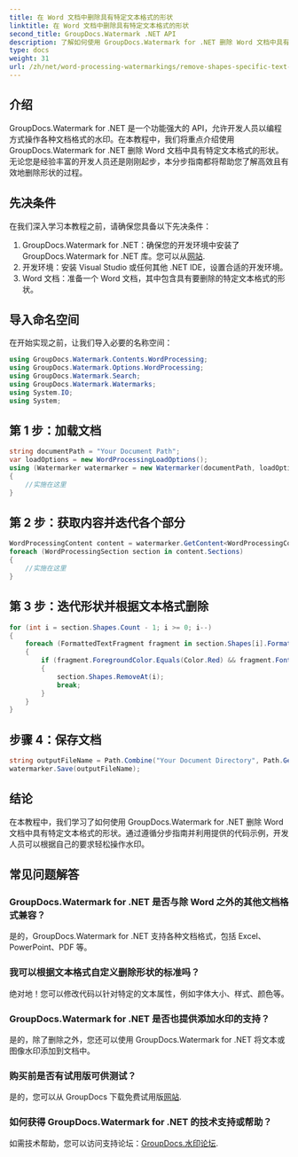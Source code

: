 ```yaml
---
title: 在 Word 文档中删除具有特定文本格式的形状
linktitle: 在 Word 文档中删除具有特定文本格式的形状
second_title: GroupDocs.Watermark .NET API
description: 了解如何使用 GroupDocs.Watermark for .NET 删除 Word 文档中具有特定文本格式的形状。请遵循我们的指南来有效地处理水印。
type: docs
weight: 31
url: /zh/net/word-processing-watermarkings/remove-shapes-specific-text-formatting-word-docs/
---
```

## 介绍
GroupDocs.Watermark for .NET 是一个功能强大的 API，允许开发人员以编程方式操作各种文档格式的水印。在本教程中，我们将重点介绍使用 GroupDocs.Watermark for .NET 删除 Word 文档中具有特定文本格式的形状。无论您是经验丰富的开发人员还是刚刚起步，本分步指南都将帮助您了解高效且有效地删除形状的过程。
## 先决条件
在我们深入学习本教程之前，请确保您具备以下先决条件：
1.  GroupDocs.Watermark for .NET：确保您的开发环境中安装了 GroupDocs.Watermark for .NET 库。您可以从[网站](https://releases.groupdocs.com/Watermark/net/).
2. 开发环境：安装 Visual Studio 或任何其他 .NET IDE，设置合适的开发环境。
3. Word 文档：准备一个 Word 文档，其中包含具有要删除的特定文本格式的形状。

## 导入命名空间
在开始实现之前，让我们导入必要的名称空间：
```csharp
using GroupDocs.Watermark.Contents.WordProcessing;
using GroupDocs.Watermark.Options.WordProcessing;
using GroupDocs.Watermark.Search;
using GroupDocs.Watermark.Watermarks;
using System.IO;
using System;
```
## 第 1 步：加载文档
```csharp
string documentPath = "Your Document Path";
var loadOptions = new WordProcessingLoadOptions();
using (Watermarker watermarker = new Watermarker(documentPath, loadOptions))
{
    //实施在这里
}
```
## 第 2 步：获取内容并迭代各个部分
```csharp
WordProcessingContent content = watermarker.GetContent<WordProcessingContent>();
foreach (WordProcessingSection section in content.Sections)
{
    //实施在这里
}
```
## 第 3 步：迭代形状并根据文本格式删除
```csharp
for (int i = section.Shapes.Count - 1; i >= 0; i--)
{
    foreach (FormattedTextFragment fragment in section.Shapes[i].FormattedTextFragments)
    {
        if (fragment.ForegroundColor.Equals(Color.Red) && fragment.Font.FamilyName == "Arial")
        {
            section.Shapes.RemoveAt(i);
            break;
        }
    }
}
```
## 步骤 4：保存文档
```csharp
string outputFileName = Path.Combine("Your Document Directory", Path.GetFileName(documentPath));
watermarker.Save(outputFileName);
```

## 结论
在本教程中，我们学习了如何使用 GroupDocs.Watermark for .NET 删除 Word 文档中具有特定文本格式的形状。通过遵循分步指南并利用提供的代码示例，开发人员可以根据自己的要求轻松操作水印。
## 常见问题解答
### GroupDocs.Watermark for .NET 是否与除 Word 之外的其他文档格式兼容？
是的，GroupDocs.Watermark for .NET 支持各种文档格式，包括 Excel、PowerPoint、PDF 等。
### 我可以根据文本格式自定义删除形状的标准吗？
绝对地！您可以修改代码以针对特定的文本属性，例如字体大小、样式、颜色等。
### GroupDocs.Watermark for .NET 是否也提供添加水印的支持？
是的，除了删除之外，您还可以使用 GroupDocs.Watermark for .NET 将文本或图像水印添加到文档中。
### 购买前是否有试用版可供测试？
是的，您可以从 GroupDocs 下载免费试用版[网站](https://releases.groupdocs.com/).
### 如何获得 GroupDocs.Watermark for .NET 的技术支持或帮助？
如需技术帮助，您可以访问支持论坛：[GroupDocs.水印论坛](https://forum.groupdocs.com/c/watermark/19).